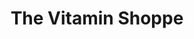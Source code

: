 ---
title: "The Vitamin Shoppe"
url: /alexandria/the-vitamin-shoppe/
shop: nutrition supplements
---
